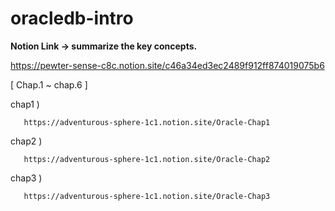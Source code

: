 # oracledb-intro

**Notion Link -> summarize the key concepts.**

https://pewter-sense-c8c.notion.site/c46a34ed3ec2489f912ff874019075b6

[ Chap.1 ~ chap.6 ]

chap1 )  

       https://adventurous-sphere-1c1.notion.site/Oracle-Chap1

chap2 )  

       https://adventurous-sphere-1c1.notion.site/Oracle-Chap2
       
chap3 )  

       https://adventurous-sphere-1c1.notion.site/Oracle-Chap3
